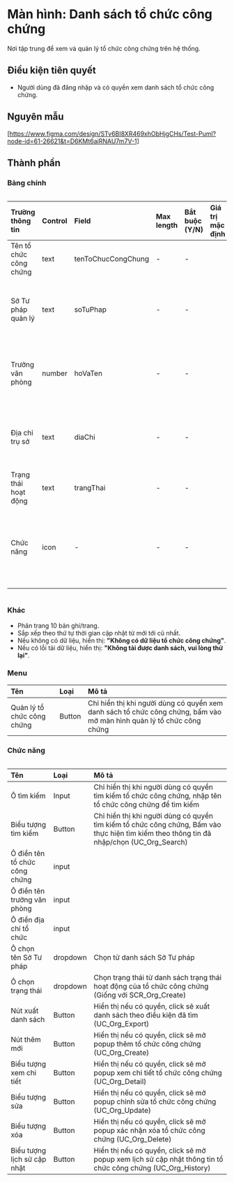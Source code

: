 # Màn hình: Danh sách tổ chức công chứng
Nơi tập trung để xem và quản lý tổ chức công chứng trên hệ thống.

## Điều kiện tiên quyết
- Người dùng đã đăng nhập và có quyền xem danh sách tổ chức công chứng.

## Nguyên mẫu
[https://www.figma.com/design/STv6BI8XR469xhObHjgCHs/Test-Puml?node-id=61-26621&t=D6KMt6aiRNAU7m7V-1]

## Thành phần

### Bảng chính

<div style="overflow-x:auto">

| Trường thông tin       | Control | Field              | Max length | Bắt buộc (Y/N) | Giá trị mặc định | Cho phép sửa (Y/N) | Mô tả                                                                             |
|:-----------------------|:--------|:-------------------|:-----------|:---------------|:-----------------|:-------------------|:----------------------------------------------------------------------------------|
| Tên tổ chức công chứng | text    | tenToChucCongChung | -          | -              |                  | -                  | Tên của tổ chức hành nghề công chứng                                              |
| Sở Tư pháp quản lý     | text    | soTuPhap           | -          | -              |                  | -                  | Tên Sở Tư pháp quản lý (Chỉ hiển thị cột này cho người dùng cấp bộ)               |
| Trưởng văn phòng       | number  | hoVaTen            | -          | -              |                  | -                  | Tên công chứng viên lấy theo ID trưởng văn phòng công chứng                       |
| Địa chỉ trụ sở         | text    | diaChi             | -          | -              |                  | -                  | Địa chỉ trụ sở: Địa chỉ - Phường/xã - Tỉnh/Thành phố                                                             |
| Trạng thái hoạt động   | text    | trangThai          | -          | -              |                  | -                  | Hiển thị trạng thái đã lưu
| Chức năng              | icon    | -                  | -          | -              |                  | -                  | Hiển thị danh sách nút: Xem chi tiết, sửa, xóa, xem lịch sử (tùy theo phân quyền) |

</div>

### Khác
- Phân trang 10 bản ghi/trang.  
- Sắp xếp theo thứ tự thời gian cập nhật từ mới tới cũ nhất.  
- Nếu không có dữ liệu, hiển thị: **"Không có dữ liệu tổ chức công chứng"**.  
- Nếu có lỗi tải dữ liệu, hiển thị: **"Không tải được danh sách, vui lòng thử lại"**.  

### Menu
| Tên                        | Loại   | Mô tả                                                                                                                 |
|:---------------------------|:-------|:----------------------------------------------------------------------------------------------------------------------|
| Quản lý tổ chức công chứng | Button | Chỉ hiển thị khi người dùng có quyền xem danh sách tổ chức công chứng, bấm vào mở màn hình quản lý tổ chức công chứng |

### Chức năng

<div style="overflow-x:auto">

| Tên                           | Loại     | Mô tả                                                                                                                                    |
|:------------------------------|:---------|:-----------------------------------------------------------------------------------------------------------------------------------------|
| Ô tìm kiếm                    | Input    | Chỉ hiển thị khi người dùng có quyền tìm kiếm tổ chức công chứng, nhập tên tổ chức công chứng để tìm kiếm                                |
| Biểu tượng tìm kiếm           | Button   | Chỉ hiển thị khi người dùng có quyền tìm kiếm tổ chức công chứng, Bấm vào thực hiện tìm kiếm theo thông tin đã nhập/chọn (UC_Org_Search) |
| Ô điền tên tổ chức công chứng | input    |                                                                                                                                          |
| Ô điền tên trưởng văn phòng   | input    |                                                                                                                                          |
| Ô điền địa chỉ tổ chức        | input    |                                                                                                                                          |
| Ô chọn tên Sở Tư pháp         | dropdown | Chọn từ danh sách Sở Tư pháp                                                                                                             |
| Ô chọn trạng thái             | dropdown | Chọn trạng thái từ danh sách trạng thái hoạt động của tổ chức công chứng (Giống với SCR_Org_Create)                                      |
| Nút xuất danh sách            | Button   | Hiển thị nếu có quyền, click sẽ xuất danh sách theo điều kiện đã tìm (UC_Org_Export)                                                     |
| Nút thêm mới                  | Button   | Hiển thị nếu có quyền, click sẽ mở popup thêm tổ chức công chứng (UC_Org_Create)                                                         |
| Biểu tượng xem chi tiết       | Button   | Hiển thị nếu có quyền, click sẽ mở popup xem chi tiết tổ chức công chứng (UC_Org_Detail)                                                 |
| Biểu tượng sửa                | Button   | Hiển thị nếu có quyền, click sẽ mở popup chỉnh sửa tổ chức công chứng (UC_Org_Update)                                                    |
| Biểu tượng xóa                | Button   | Hiển thị nếu có quyền, click sẽ mở popup xác nhận xóa tổ chức công chứng (UC_Org_Delete)                                                 |
| Biểu tượng lịch sử cập nhật   | Button   | Hiển thị nếu có quyền, click sẽ mở popup xem lịch sử cập nhật thông tin tổ chức công chứng (UC_Org_History)                              |

</div>
